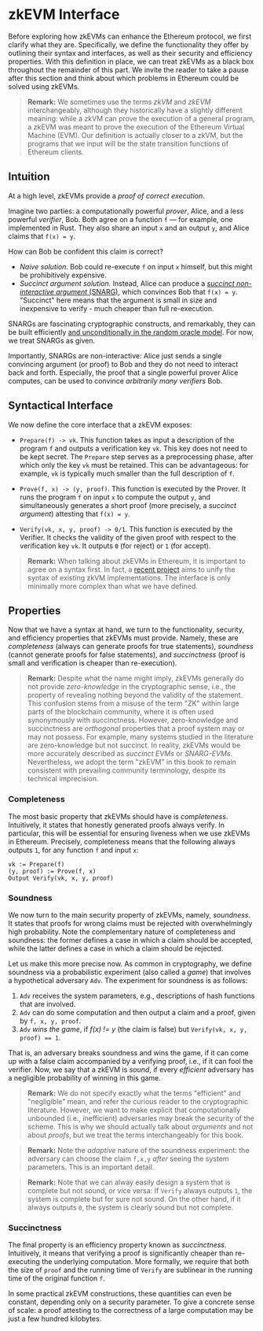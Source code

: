 # zkEVM Interface
Before exploring how zkEVMs can enhance the Ethereum protocol, we first clarify what they are.
Specifically, we define the functionality they offer by outlining their syntax and interfaces, as well as their security and efficiency properties.
With this definition in place, we can treat zkEVMs as a black box throughout the remainder of this part.
We invite the reader to take a pause after this section and think about which problems in Ethereum could be solved using zkEVMs.

> **Remark:** We sometimes use the terms *zkVM* and *zkEVM* interchangeably, although they historically have a slightly different meaning: while a zkVM can prove the execution of a general program, a zkEVM was meant to prove the execution of the Ethereum Virtual Machine (EVM). Our definition is actually closer to a zkVM, but the programs that we input will be the state transition functions of Ethereum clients.

## Intuition
At a high level, zkEVMs provide a *proof of correct execution*.

Imagine two parties: a computationally powerful *prover*, Alice, and a less powerful *verifier*, Bob.
Both agree on a function `f` — for example, one implemented in Rust.
They also share an input `x` and an output `y`, and Alice claims that `f(x) = y`.

How can Bob be confident this claim is correct?

- *Naive solution.* Bob could re-execute `f` on input `x` himself, but this might be prohibitively expensive.
- *Succinct argument solution.* Instead, Alice can produce a [*succinct non-interactive argument* (SNARG)](https://eprint.iacr.org/2010/610.pdf), which convinces Bob that `f(x) = y`. "Succinct" here means that the argument is small in size and inexpensive to verify - much cheaper than full re-execution.

SNARGs are fascinating cryptographic constructs, and remarkably, they can be built efficiently [and unconditionally in the random oracle model](https://eprint.iacr.org/2016/116.pdf).
For now, we treat SNARGs as given.

Importantly, SNARGs are non-interactive: Alice just sends a single convincing argument (or proof) to Bob and they do not need to interact back and forth.
Especially, the proof that a single powerful prover Alice computes, can be used to convince *arbitrarily many verifiers* Bob.

## Syntactical Interface
We now define the core interface that a zkEVM exposes:


- `Prepare(f) -> vk`. This function takes as input a description of the program `f` and outputs a verification key `vk`. This key does not need to be kept secret.
The `Prepare` step serves as a preprocessing phase, after which only the key `vk` must be retained. This can be advantageous: for example, `vk` is typically much smaller than the full description of `f`.

- `Prove(f, x) -> (y, proof)`. This function is executed by the Prover. It runs the program `f` on input `x` to compute the output `y`, and simultaneously generates a short proof (more precisely, a *succinct argument*) attesting that `f(x) = y`.

- `Verify(vk, x, y, proof) -> 0/1`. This function is executed by the Verifier. It checks the validity of the given proof with respect to the verification key `vk`. It outputs `0` (for reject) or `1` (for accept).

> **Remark:** When talking about zkEVMs in Ethereum, it is important to agree on a syntax first. In fact, a [recent project](https://github.com/eth-act/ere) aims to unify the syntax of existing zkVM implementations. The interface is only minimally more complex than what we have defined.

## Properties
Now that we have a syntax at hand, we turn to the functionality, security, and efficiency properties that zkEVMs must provide.
Namely, these are *completeness* (always can generate proofs for true statements), *soundness* (cannot generate proofs for false statements), and *succinctness* (proof is small and verification is cheaper than re-execution).

> **Remark:**  Despite what the name might imply, zkEVMs generally do not provide *zero-knowledge* in the cryptographic sense, i.e., the property of revealing nothing beyond the validity of the statement. This confusion stems from a misuse of the term "ZK" within large parts of the blockchain community, where it is often used synonymously with succinctness. However, zero-knowledge and succinctness are *orthogonal* properties that a proof system may or may not possess. For example, many systems studied in the literature are zero-knowledge but not succinct.
> In reality, zkEVMs would be more accurately described as *succinct EVMs* or *SNARG-EVMs*. Nevertheless, we adopt the term "zkEVM" in this book to remain consistent with prevailing community terminology, despite its technical imprecision.

### Completeness
The most basic property that zkEVMs should have is *completeness*.
Intuitively, it states that honestly generated proofs always verify.
In particular, this will be essential for ensuring liveness when we use zkEVMs in Ethereum.
Precisely, completeness means that the following always outputs `1`, for any function `f` and input `x`:
```
vk := Prepare(f)
(y, proof) := Prove(f, x)
Output Verify(vk, x, y, proof)
```

### Soundness
We now turn to the main security property of zkEVMs, namely, *soundness*.
It states that proofs for wrong claims must be rejected with overwhelmingly high probability.
Note the complementary nature of completeness and soundness: the former defines a case in which a claim should be accepted, while the latter defines a case in which a claim should be rejected.

Let us make this more precise now.
As common in cryptography, we define soundness via a probabilistic experiment (also called a *game*) that involves a hypothetical adversary `Adv`.
The experiment for soundness is as follows:
1. `Adv` receives the system parameters, e.g., descriptions of hash functions that are involved.
2. `Adv` can do some computation and then output a claim and a proof, given by `f, x, y, proof`.
3. `Adv` *wins the game*, if *f(x) != y* (the claim is false) but `Verify(vk, x, y, proof) == 1`.

That is, an adversary breaks soundness and wins the game, if it can come up with a false claim accompanied by a verifying proof, i.e., if it can fool the verifier.
Now, we say that a zkEVM is *sound*, if every *efficient* adversary has a negligible probability of winning in this game.

>**Remark:** We do not specify exactly what the terms "efficient" and "negligible" mean, and refer the curious reader to the cryptographic literature. However, we want to make explicit that computationally unbounded (i.e., inefficient) adversaries may break the security of the scheme. This is why we should actually talk about *arguments* and not about *proofs*, but we treat the terms interchangeably for this book.

>**Remark:** Note the *adaptive* nature of the soundness experiment: the adversary can choose the claim `f,x,y` *after* seeing the system parameters. This is an important detail.

>**Remark:** Note that we can alway easily design a system that is complete but not sound, or vice versa: If `Verify` always outputs `1`, the system is complete but for sure not sound. On the other hand, if it always outputs `0`, the system is clearly sound but not complete.

### Succinctness
The final property is an efficiency property known as *succinctness*.
Intuitively, it means that verifying a proof is significantly cheaper than re-executing the underlying computation.
More formally, we require that both the size of `proof` and the running time of `Verify` are sublinear in the running time of the original function `f`.

In some practical zkEVM constructions, these quantities can even be constant, depending only on a security parameter.
To give a concrete sense of scale: a proof attesting to the correctness of a large computation may be just a few hundred kilobytes.